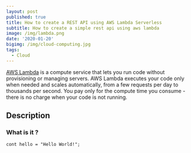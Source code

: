 ```yaml
---
layout: post
published: true
title: How to create a REST API using AWS Lambda Serverless
subtitle: How to create a simple rest api using aws lambda
image: /img/lambda.png
date: '2020-01-20'
bigimg: /img/cloud-computing.jpg
tags:
  - Cloud
---
```



[AWS Lambda](https://aws.amazon.com/lambda/) is a compute service that lets you run code without provisioning or managing servers. AWS Lambda executes your code only when needed and scales automatically, from a few requests per day to thousands per second. You pay only for the compute time you consume - there is no charge when your code is not running.

## Description

### What is it ?

```JS
cont hello = "Hello World!";
```
